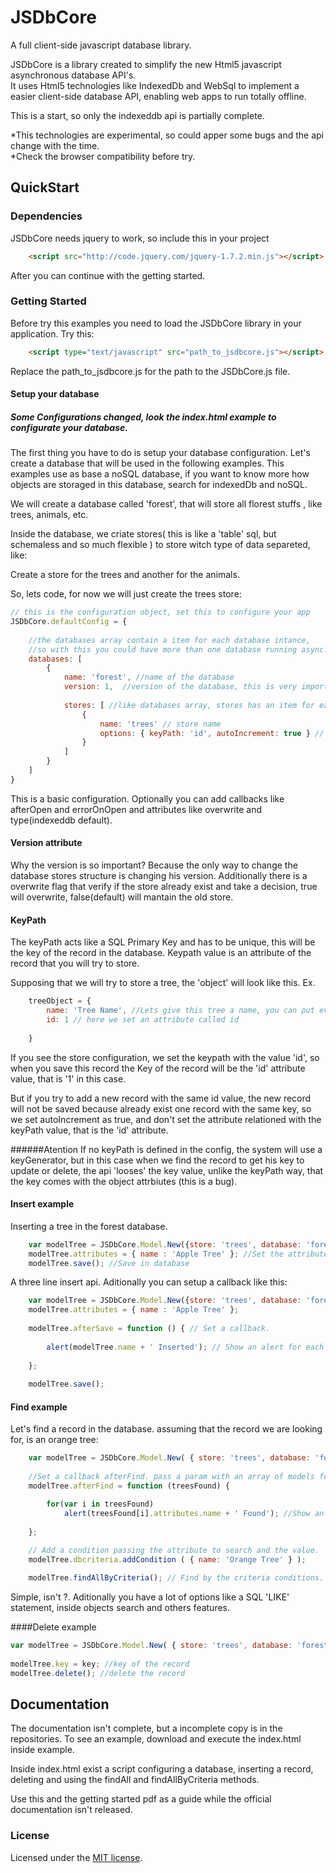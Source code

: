 # JSDbCore

A full client-side javascript database library.

JSDbCore is a library created to simplify the new Html5 javascript asynchronous database API's.<br>
It uses Html5 technologies like IndexedDb and WebSql to implement a easier client-side database API,
enabling web apps to run totally offline.

This is a start, so only the indexeddb api is partially complete.

*This technologies are experimental, so could apper some bugs and the api change with the time.<br>
*Check the browser compatibility before try.

## QuickStart

### Dependencies
JSDbCore needs jquery to work, so include this in your project

```html
	<script src="http://code.jquery.com/jquery-1.7.2.min.js"></script>
```
After you can continue with the getting started.

### Getting Started
Before try this examples you need to load the JSDbCore library in your application.
Try this:

````html
	<script type="text/javascript" src="path_to_jsdbcore.js"></script>
````

Replace the path_to_jsdbcore.js for the path to the JSDbCore.js file.

#### Setup your database
##### Some Configurations changed, look the index.html example to configurate your database.
The first thing you have to do is setup your database configuration.
Let's create a database that will be used in the following examples.
This examples use as base a noSQL database, if you want to know more how objects are storaged in this database, 
search for indexedDb and noSQL. 

We will create a database called 'forest', that will store all florest stuffs , like trees, animals, etc.

Inside the database, we criate stores( this is like a 'table' sql, but schemaless and so much flexible ) 
to store witch type of data separeted, like: 

Create a store for the trees and another for the animals.

So, lets code, for now we will just create the trees store:

```js
// this is the configuration object, set this to configure your app
JSDbCore.defaultConfig = {
	
	//the databases array contain a item for each database intance, 
	//so with this you could have more than one database running async.
	databases: [
		{
			name: 'forest', //name of the database
			version: 1,  //version of the database, this is very important, see bellow for better explanation
			
			stores: [ //like databases array, stores has an item for each store in db.
				{
					name: 'trees' // store name
					options: { keyPath: 'id', autoIncrement: true } // some options like the key, see bellow.
				}
			]
		}
	]
}
```

This is a basic configuration. Optionally you can add callbacks like afterOpen and errorOnOpen 
and attributes like overwrite and type(indexeddb default).

#### Version attribute
Why the version is so important?
Because the only way to change the database stores structure is changing his version.
Additionally there is a overwrite flag that verify if the store already exist and take a decision,
true will overwrite, false(default) will mantain the old store.	

#### KeyPath
The keyPath acts like a SQL Primary Key and has to be unique, this will be the key of the record in the database.
Keypath value is an attribute of the record that you will try to store.

Supposing that we will try to store a tree, the 'object' will look like this.
Ex.
```js
	treeObject = {
		name: 'Tree Name', //Lets give this tree a name, you can put every attribute that you want.
		id: 1 // here we set an attribute called id
		
	}
```	

If you see the store configuration, we set the keypath with the value  'id', so when you save this record the Key of the 
record will be the 'id' attribute value, that is '1' in this case.

But if you try to add a new record with the same id value, 
the new record will not be saved because already exist one record with the same key, so we set autoIncrement as true,
and don't set the attribute relationed with the keyPath value, that is the 'id' attribute.

######Atention
If no keyPath is defined in the config, the system will use a keyGenerator, but in this case when we find the record to get
his key to update or delete, the api 'looses' the key value, 
unlike the keyPath way, that the key comes with the object attrbiutes (this is a bug). 

#### Insert example

Inserting a tree in the forest database.

```js
	var modelTree = JSDbCore.Model.New({store: 'trees', database: 'forest'}); //Create a new model
	modelTree.attributes = { name : 'Apple Tree' }; //Set the attributes
	modelTree.save(); //Save in database
```

A three line insert api. Aditionally you can setup a callback like this:

```js
	var modelTree = JSDbCore.Model.New({store: 'trees', database: 'forest'});
	modelTree.attributes = { name : 'Apple Tree' };
	
	modelTree.afterSave = function () { // Set a callback.
		
		alert(modelTree.name + ' Inserted'); // Show an alert for each inserted model
	
	};
	
	modelTree.save();
```

#### Find example

Let's find a record in the database. assuming that the record we are looking for, is an orange tree:
```js
	var modelTree = JSDbCore.Model.New( { store: 'trees', database: 'forest' } ); //Create a new model
	
	//Set a callback afterFind. pass a param with an array of models found.
	modelTree.afterFind = function (treesFound) {

		for(var i in treesFound) 
			alert(treesFound[i].attributes.name + ' Found'); //Show an alert for each model found
	
	};
	
	// Add a condition passing the attribute to search and the value.
	modelTree.dbcriteria.addCondition ( { name: 'Orange Tree' } ); 

	modelTree.findAllByCriteria(); // Find by the criteria conditions.			

```

Simple, isn't ?. Aditionally you have a lot of options like a SQL 'LIKE' statement, inside objects search and others features.

####Delete example
```js
var modelTree = JSDbCore.Model.New( { store: 'trees', database: 'forest' } ); //Create a new model
				
modelTree.key = key; //key of the record
modelTree.delete(); //delete the record
```
## Documentation 

The documentation isn't complete, but a incomplete copy is in the repositories.
To see an example, download and execute the index.html inside example. 

Inside index.html exist a script configuring a database, inserting a record, deleting and using the findAll
and findAllByCriteria methods.

Use this and the getting started pdf as a guide while the official documentation isn't released.

### License
Licensed under the [MIT license](http://en.wikipedia.org/wiki/MIT_License).